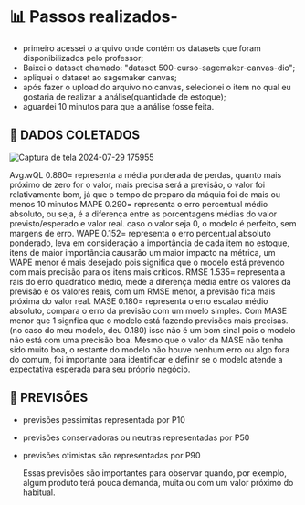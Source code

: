 # 📊 Passos realizados-
- primeiro acessei o arquivo onde contém os datasets que foram disponibilizados pelo professor;
- Baixei o dataset chamado: "dataset 500-curso-sagemaker-canvas-dio";
- apliquei o dataset ao sagemaker canvas;
- após fazer o upload do arquivo no canvas, selecionei o item no qual eu gostaria de realizar a análise(quantidade de estoque);
- aguardei 10 minutos para que a análise fosse feita.


## 🎯 DADOS COLETADOS 
![Captura de tela 2024-07-29 175955](https://github.com/user-attachments/assets/e0ddf696-8fa3-4e76-ab6d-c610222c2eee)

Avg.wQL 0.860= representa a média ponderada de perdas, quanto mais próximo de zero for o valor, mais precisa será a previsão, o valor foi relativamente bom, já que o tempo de preparo da máquia foi de mais ou menos 10 minutos 
MAPE 0.290= representa o erro percentual médio absoluto, ou seja, é a diferença entre as porcentagens médias do  valor previsto/esperado e valor real. caso o valor seja 0, o modelo é perfeito, sem margens de erro.
WAPE 0.152= representa o erro percentual absoluto ponderado, leva em consideração a importância de cada item no estoque, itens de maior importãncia causarão um maior impacto na métrica, um WAPE menor é mais desejado pois significa que o modelo está prevendo com mais precisão para os itens mais críticos.
RMSE 1.535= representa a rais do erro quadrático médio, mede a diferença média entre os valores da previsão e os valores reais, com um RMSE menor, a previsão fica mais próxima do valor real.
MASE 0.180= representa o erro escalao médio absoluto, compara o erro da previsão com um moelo simples. Com MASE menor que 1 signfica que o modelo está fazendo previsões mais precisas. (no caso do meu modelo, deu 0.180) isso não é um bom sinal pois o modelo não está com uma precisão boa.
   Mesmo que o valor da MASE não tenha sido muito boa, o restante do modelo não houve nenhum erro ou algo fora do comum, foi importante para identificar e definir se o modelo atende a expectativa esperada para seu próprio negócio.



## 🚀 PREVISÕES
- previsões pessimitas representada por P10
- previsões conservadoras ou neutras representadas por P50
- previsões otimistas são representadas por P90


   Essas previsões são importantes para observar quando, por exemplo, algum produto terá pouca demanda, muita ou com um valor próximo do habitual.
